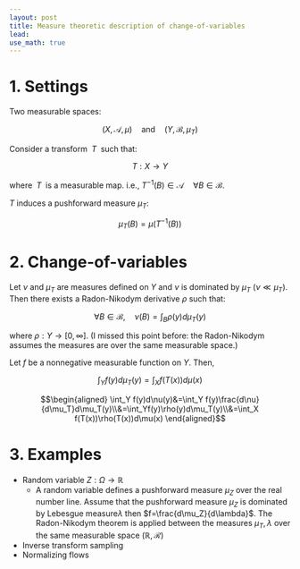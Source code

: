 ```yaml
---
layout: post
title: Measure theoretic description of change-of-variables
lead: 
use_math: true
---
```


# 1. Settings
Two measurable spaces:

$$(X,\mathcal{A},\mu)\quad\text{and}\quad (Y,\mathcal{B},\mu_T)$$

Consider a transform $\;T\;$ such that:

$$T:X\rightarrow Y$$

where $\;T\;$ is a measurable map. i.e., $T^{-1}(B)\in \mathcal{A}\quad \forall B\in\mathcal{B}$.

$T$ induces a pushforward measure $\mu_T$:

$$\mu_T(B)=\mu(T^{-1}(B))$$

# 2. Change-of-variables
Let $\nu$ and $\mu_T$ are measures defined on $Y$ and $\nu$ is dominated by $\mu_T$ ($\nu\ll\mu_T$). Then there exists a Radon-Nikodym derivative $\rho$ such that:

$$\forall B \in \mathcal{B},\quad \nu(B)=\int_B \rho(y)d\mu_T(y) $$

where $\rho:Y\rightarrow [0,\infty]$. (I missed this point before: the Radon-Nikodym assumes the measures are over the same measurable space.)

Let $f$ be a nonnegative measurable function on $Y$. Then,

$$\int_Y f(y)d\mu_T(y)=\int_Xf(T(x))d\mu(x)$$

$$\begin{aligned} \int_Y f(y)d\nu(y)&=\int_Y f(y)\frac{d\nu}{d\mu_T}d\mu_T(y)\\&=\int_Yf(y)\rho(y)d\mu_T(y)\\&=\int_X f(T(x))\rho(T(x))d\mu(x) \end{aligned}$$

# 3. Examples
- Random variable $Z: \Omega \rightarrow \mathbb{R}$
    - A random variable defines a pushforward measure $\mu_Z$ over the real number line. Assume that the pushforward measure $\mu_Z$ is dominated by Lebesgue measure$\lambda$ then $f=\frac{d\mu_Z}{d\lambda}$. The Radon-Nikodym theorem is applied between the measures $\mu_T, \lambda$ over the same measurable space $(\mathbb{R}, \mathcal{R})$
- Inverse transform sampling
- Normalizing flows